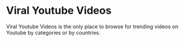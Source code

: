 # Viral Youtube Videos

Viral Youtube Videos is the only place to browse for trending videos on Youtube by categories or by countries.
